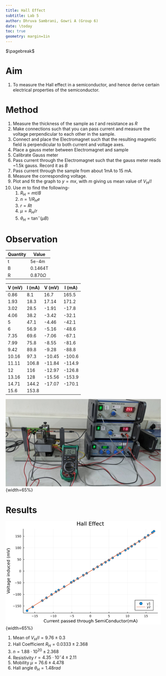 ```yaml
---
title: Hall Effect
subtitle: Lab 5
author: Dhruva Sambrani, Gowri A (Group 6)
date: \today
toc: true
geometry: margin=1in
---
```


$\pagebreak$

# Aim

1. To measure the Hall effect in a semiconductor, and hence derive certain electrical properties of the semiconductor.

# Method

1. Measure the thickness of the sample as $t$ and resistance as $R$
1. Make connections such that you can pass current and measure the voltage perpendicular to each other in the sample.
2. Connect and place the Electromagnet such that the resulting magnetic field is perpendicular to both current and voltage axes.
3. Place a gauss meter between Electromagnet and sample
4. Calibrate Gauss meter
5. Pass current through the Electromagnet such that the gauss meter reads ~1.5k gauss. Record it as $B$
6. Pass current through the sample from about 1mA to 15 mA.
7. Measure the corresponding voltage.
8. Plot and fit the graph to $y = mx$, with $m$ giving us mean value of $V_H/I$
9. Use $m$ to find the following-
    1. $R_H = mt/B$
    2. $n = 1/R_He$
    3. $r = Rt$
    4. $\mu = R_H/r$
    5. $\theta_H = \tan^-(\mu B)$

# Observation

| Quantity | Value         |
| -------- | ------------- |
| t        | 5e-4m         |
| B        | 0.1464T       |
| R        | 0.870$\Omega$ |

| V (mV) | I (mA) | V (mV) | I (mA) |
| ------ | ------ | ------ | ------ |
| 0.86   | 8.1    | 16.7   | 165.5  |
| 1.93   | 18.3   | 17.14  | 171.2  |
| 3.02   | 28.5   | -1.91  | -17.8  |
| 4.06   | 38.2   | -3.42  | -32.1  |
| 5	     | 47.1   | -4.46  | -42.1  |
| 6	     | 56.9   | -5.16  | -48.6  |
| 7.35   | 69.6   | -7.06  | -67.1  |
| 7.99   | 75.8   | -8.55  | -81.6  |
| 9.42   | 89.8   | -9.28  | -88.8  |
| 10.16  | 97.3   | -10.45 | -100.6 |
| 11.11  | 106.8  | -11.84 | -114.9 |
| 12     | 116    | -12.97 | -126.8 |
| 13.16  | 128    | -15.56 | -153.9 |
| 14.71  | 144.2  | -17.07 | -170.1 |
| 15.6   | 153.8  |        |        |

![Hall Effect Experimental Setup](./halleffect.jpeg){width=65%}

# Results

![Plot](./plot.png){width=65%}

1. Mean of $V_H/I = 9.76 \pm 0.3% \Omega$
2. Hall Coefficient $R_H=0.0333 \pm 2.368 % \Omega m T^-1$
3. $n = 1.88\cdot 10^20 \pm 2.368%$
4. Resistivity $r= 4.35\cdot 10^-4 \pm 2.11% \Omega m$
5. Mobility $\mu= 76.6 \pm 4.478% m^2V^{-1}s^{-1}$
6. Hall angle $\theta_H = 1.48 rad$


